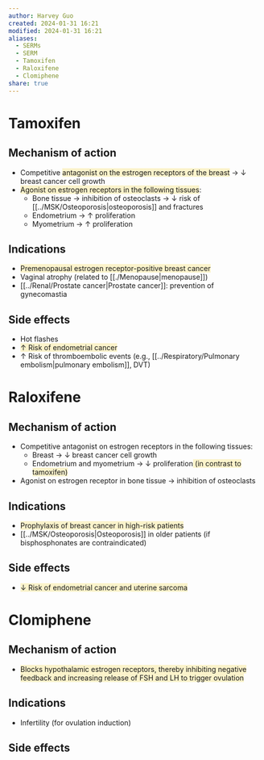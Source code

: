 ```yaml
---
author: Harvey Guo
created: 2024-01-31 16:21
modified: 2024-01-31 16:21
aliases:
  - SERMs
  - SERM
  - Tamoxifen
  - Raloxifene
  - Clomiphene
share: true
---
```

# Tamoxifen
## Mechanism of action
- Competitive <span style="background:rgba(240, 200, 0, 0.2)">antagonist on the estrogen receptors of the breast</span> → ↓ breast cancer cell growth
- <span style="background:rgba(240, 200, 0, 0.2)">Agonist on estrogen receptors in the following tissues</span>:
	- Bone tissue → inhibition of osteoclasts → ↓ risk of [[../MSK/Osteoporosis|osteoporosis]] and fractures
	- Endometrium → ↑ proliferation
	- Myometrium → ↑ proliferation
## Indications
- <span style="background:rgba(240, 200, 0, 0.2)">Premenopausal estrogen receptor-positive breast cancer</span>
- Vaginal atrophy (related to [[./Menopause|menopause]])
- [[../Renal/Prostate cancer|Prostate cancer]]: prevention of gynecomastia
## Side effects
- Hot flashes
- <span style="background:rgba(240, 200, 0, 0.2)">↑ Risk of endometrial cancer</span>
- ↑ Risk of thromboembolic events (e.g., [[../Respiratory/Pulmonary embolism|pulmonary embolism]], DVT)
# Raloxifene
## Mechanism of action
- Competitive antagonist on estrogen receptors in the following tissues:
	- Breast → ↓ breast cancer cell growth
	- Endometrium and myometrium → ↓ proliferation<span style="background:rgba(240, 200, 0, 0.2)"> (in contrast to tamoxifen)</span>
- Agonist on estrogen receptor in bone tissue → inhibition of osteoclasts
## Indications
- <span style="background:rgba(240, 200, 0, 0.2)">Prophylaxis of breast cancer in high-risk patients</span>
- [[../MSK/Osteoporosis|Osteoporosis]] in older patients (if bisphosphonates are contraindicated)
## Side effects
- <span style="background:rgba(240, 200, 0, 0.2)">↓ Risk of endometrial cancer and uterine sarcoma</span>
# Clomiphene
## Mechanism of action
- <span style="background:rgba(240, 200, 0, 0.2)">Blocks hypothalamic estrogen receptors, thereby inhibiting negative feedback and increasing release of FSH and LH to trigger ovulation</span>
## Indications
- Infertility (for ovulation induction)
## Side effects
